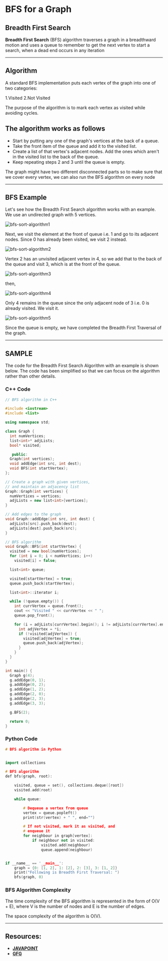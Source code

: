 # BFS for a Graph

## **Breadth First Search**

**Breadth First Search** (BFS) algorithm traverses a graph in a breadthward motion and uses a queue to remember to get the next vertex to start a search, when a dead end occurs in any iteration

***

## **Algorithm**

A standard BFS implementation puts each vertex of the graph into one of two categories:

1.Visited
2.Not Visited

The purpose of the algorithm is to mark each vertex as visited while avoiding cycles.

## The algorithm works as follows

* Start by putting any one of the graph's vertices at the back of a queue.
* Take the front item of the queue and add it to the visited list.
* Create a list of that vertex's adjacent nodes. Add the ones which aren't in the visited list to the back of the queue.
* Keep repeating steps 2 and 3 until the queue is empty.

The graph might have two different disconnected parts so to make sure that we cover every vertex, we can also run the BFS algorithm on every node

***

## **BFS Example**

Let's see how the Breadth First Search algorithm works with an example. We use an undirected graph with 5 vertices.

![bfs-sort-algorithm1](https://cdn.programiz.com/sites/tutorial2program/files/graph-bfs-step-0.png)

Next, we visit the element at the front of queue i.e. 1 and go to its adjacent nodes. Since 0 has already been visited, we visit 2 instead.

![bfs-sort-algorithm2](https://cdn.programiz.com/sites/tutorial2program/files/graph-bfs-step-2_2.png)

Vertex 2 has an unvisited adjacent vertex in 4, so we add that to the back of the queue and visit 3, which is at the front of the queue.

![bfs-sort-algorithm3](https://cdn.programiz.com/sites/tutorial2program/files/graph-bfs-step-3.png)

then,

![bfs-sort-algorithm4](https://cdn.programiz.com/sites/tutorial2program/files/graph-bfs-step-4.png)

Only 4 remains in the queue since the only adjacent node of 3 i.e. 0 is already visited. We visit it.

![bfs-sort-algorithm5](https://cdn.programiz.com/sites/tutorial2program/files/graph-bfs-step-5.png)

Since the queue is empty, we have completed the Breadth First Traversal of the graph.

***

## **SAMPLE**

The code for the Breadth First Search Algorithm with an example is shown below. The code has been simplified so that we can focus on the algorithm rather than other details.

### **C++ Code**

```cpp
// BFS algorithm in C++

#include <iostream>
#include <list>

using namespace std;

class Graph {
  int numVertices;
  list<int>* adjLists;
  bool* visited;

   public:
  Graph(int vertices);
  void addEdge(int src, int dest);
  void BFS(int startVertex);
};

// Create a graph with given vertices,
// and maintain an adjacency list
Graph::Graph(int vertices) {
  numVertices = vertices;
  adjLists = new list<int>[vertices];
}

// Add edges to the graph
void Graph::addEdge(int src, int dest) {
  adjLists[src].push_back(dest);
  adjLists[dest].push_back(src);
}

// BFS algorithm
void Graph::BFS(int startVertex) {
  visited = new bool[numVertices];
  for (int i = 0; i < numVertices; i++)
    visited[i] = false;

  list<int> queue;

  visited[startVertex] = true;
  queue.push_back(startVertex);

  list<int>::iterator i;

  while (!queue.empty()) {
    int currVertex = queue.front();
    cout << "Visited " << currVertex << " ";
    queue.pop_front();

    for (i = adjLists[currVertex].begin(); i != adjLists[currVertex].end(); ++i) {
      int adjVertex = *i;
      if (!visited[adjVertex]) {
        visited[adjVertex] = true;
        queue.push_back(adjVertex);
      }
    }
  }
}

int main() {
  Graph g(4);
  g.addEdge(0, 1);
  g.addEdge(0, 2);
  g.addEdge(1, 2);
  g.addEdge(2, 0);
  g.addEdge(2, 3);
  g.addEdge(3, 3);

  g.BFS(2);

  return 0;
}  
```

### **Python Code**

```cpp
# BFS algorithm in Python


import collections

# BFS algorithm
def bfs(graph, root):

    visited, queue = set(), collections.deque([root])
    visited.add(root)

    while queue:

        # Dequeue a vertex from queue
        vertex = queue.popleft()
        print(str(vertex) + " ", end="")

        # If not visited, mark it as visited, and
        # enqueue it
        for neighbour in graph[vertex]:
            if neighbour not in visited:
                visited.add(neighbour)
                queue.append(neighbour)


if __name__ == '__main__':
    graph = {0: [1, 2], 1: [2], 2: [3], 3: [1, 2]}
    print("Following is Breadth First Traversal: ")
    bfs(graph, 0)

```

### **BFS Algorithm Complexity**

The time complexity of the BFS algorithm is represented in the form of O(V + E), where V is the number of nodes and E is the number of edges.

The space complexity of the algorithm is O(V).

***

## **Resources:**

* [**JAVAPOINT**](https://www.javatpoint.com/breadth-first-search-algorithm)
* [**GFG**](https://www.geeksforgeeks.org/breadth-first-search-or-bfs-for-a-graph/)

